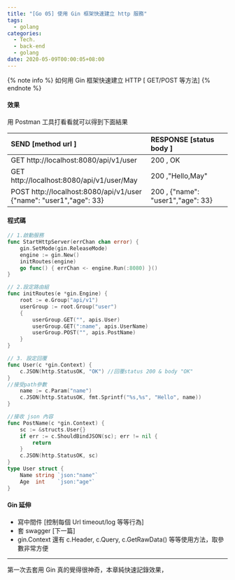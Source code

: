 ```yaml
---
title: "[Go 05] 使用 Gin 框架快速建立 http 服務"
tags:
  - golang
categories:
  - Tech.
  - back-end
  - golang
date: 2020-05-09T00:00:05+08:00
---
```


{% note info %} 如何用 Gin 框架快速建立 HTTP [ GET/POST 等方法] {% endnote %}

<!--more-->

#### 效果

用 Postman 工具打看看就可以得到下面結果

| SEND [method url ]                                                     | RESPONSE [status body ]           |
| :--------------------------------------------------------------------- | :-------------------------------- |
| GET http://localhost:8080/api/v1/user                                  | 200 , OK                          |
| GET http://localhost:8080/api/v1/user/May                              | 200 ,"Hello,May"                  |
| POST http://localhost:8080/api/v1/user <br>{"name": "user1","age": 33} | 200 , {"name": "user1","age": 33} |

#### 程式碼

```go
// 1.啟動服務
func StartHttpServer(errChan chan error) {
	gin.SetMode(gin.ReleaseMode)
	engine := gin.New()
	initRoutes(engine)
	go func() { errChan <- engine.Run(:8080) }()
}

// 2.設定路由組
func initRoutes(e *gin.Engine) {
	root := e.Group("api/v1")
	userGroup := root.Group("user")
	{
		userGroup.GET("", apis.User)
		userGroup.GET(":name", apis.UserName)
		userGroup.POST("", apis.PostName)
	}
}

// 3. 設定回覆
func User(c *gin.Context) {
	c.JSON(http.StatusOK, "OK") //回覆status 200 & body "OK"
}
//接受path參數
	name := c.Param("name")
	c.JSON(http.StatusOK, fmt.Sprintf("%s,%s", "Hello", name))
}

//接收 json 內容
func PostName(c *gin.Context) {
	sc := &structs.User{}
	if err := c.ShouldBindJSON(sc); err != nil {
		return
	}
	c.JSON(http.StatusOK, sc)
}
type User struct {
	Name string `json:"name"`
	Age  int    `json:"age"`
}

```

#### Gin 延伸

- 寫中間件 [控制每個 Url timeout/log 等等行為]
- 套 swagger [下一篇]
- gin.Context 還有 c.Header, c.Query, c.GetRawData() 等等使用方法，取參數非常方便

---

第一次去套用 Gin 真的覺得很神奇，本章純快速記錄效果，
